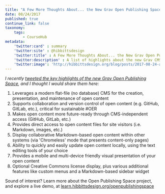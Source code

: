 ```yaml
---
title: "A Few More Thoughts About... the New Grav Open Publishing Space Package"
date: 08/24/2017
published: true
continue_link: false
taxonomy:
    tags:
        - CourseHub
metadata:
    'twitter:card' : summary
    'twitter:site' : @hibbittsdesign
    'twitter:title' : A Few More Thoughts About... the New Grav Open Publishing Space Package
    'twitter:description' : A list of highlights about the new Grav CMS Open Publishing Space package.
    'twitter:image': 'http://hibbittsdesign.org/blog/posts/2017-08-24-a-few-thoughts-about-the-new-open-publishing-space-package/screenshot.jpg'
---
```


_I recently [tweeted the key highlights of the new Grav Open Publishing Space](https://twitter.com/hibbittsdesign/status/900766902493904896), and I thought I would share them here:_

1. Leverages a modern flat-file (no database) CMS for the creation, presentation, and maintenance of open content
2. Supports collaboration and version control of open content (e.g. GitHub, GitLab, etc.), critical for sustainable #OER
3. Makes open content more future-ready through CMS-independent access (GitHub, GitLab, etc.)
4. Provides direct access to open content files for site visitors (i.e. Markdown, images, etc.)
5. Display collaborative Markdown-based open content within other systems (via 'Chromeless' mode that presents content-only pages)
6. Ability to quickly and easily update open content locally, using the text editing tools of your choice
7. Provides a mobile and multi-device friendly visual presentation of your open content
8. Optional Creative Commons license display, plus various additional features like custom menus and a Markdown-based sidebar widget

Sound of interest? Learn more about the Open Publishing Space project, and explore a live demo, at [learn.hibbittsdesign.org/openpublishingspace](http://learn.hibbittsdesign.org/openpublishingspace)
